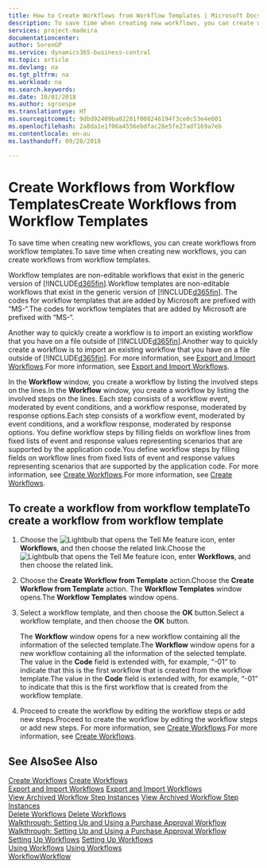 ```yaml
---
title: How to Create Workflows from Workflow Templates | Microsoft Docs
description: To save time when creating new workflows, you can create workflows from workflow templates.
services: project-madeira
documentationcenter: 
author: SorenGP
ms.service: dynamics365-business-central
ms.topic: article
ms.devlang: na
ms.tgt_pltfrm: na
ms.workload: na
ms.search.keywords: 
ms.date: 10/01/2018
ms.author: sgroespe
ms.translationtype: HT
ms.sourcegitcommit: 9dbd92409ba02281f008246194f3ce0c53e4e001
ms.openlocfilehash: 2a8da1e1f06a4556ebdfac28e5fe27adf169a7eb
ms.contentlocale: en-au
ms.lasthandoff: 09/28/2018

---
```

# <a name="create-workflows-from-workflow-templates"></a><span data-ttu-id="36b36-103">Create Workflows from Workflow Templates</span><span class="sxs-lookup"><span data-stu-id="36b36-103">Create Workflows from Workflow Templates</span></span>
<span data-ttu-id="36b36-104">To save time when creating new workflows, you can create workflows from workflow templates.</span><span class="sxs-lookup"><span data-stu-id="36b36-104">To save time when creating new workflows, you can create workflows from workflow templates.</span></span>  

 <span data-ttu-id="36b36-105">Workflow templates are non-editable workflows that exist in the generic version of [!INCLUDE[d365fin](includes/d365fin_md.md)].</span><span class="sxs-lookup"><span data-stu-id="36b36-105">Workflow templates are non-editable workflows that exist in the generic version of [!INCLUDE[d365fin](includes/d365fin_md.md)].</span></span> <span data-ttu-id="36b36-106">The codes for workflow templates that are added by Microsoft are prefixed with “MS-“.</span><span class="sxs-lookup"><span data-stu-id="36b36-106">The codes for workflow templates that are added by Microsoft are prefixed with “MS-“.</span></span>  

 <span data-ttu-id="36b36-107">Another way to quickly create a workflow is to import an existing workflow that you have on a file outside of [!INCLUDE[d365fin](includes/d365fin_md.md)].</span><span class="sxs-lookup"><span data-stu-id="36b36-107">Another way to quickly create a workflow is to import an existing workflow that you have on a file outside of [!INCLUDE[d365fin](includes/d365fin_md.md)].</span></span> <span data-ttu-id="36b36-108">For more information, see [Export and Import Workflows](across-how-to-export-and-import-workflows.md).</span><span class="sxs-lookup"><span data-stu-id="36b36-108">For more information, see [Export and Import Workflows](across-how-to-export-and-import-workflows.md).</span></span>  

<span data-ttu-id="36b36-109">In the **Workflow** window, you create a workflow by listing the involved steps on the lines.</span><span class="sxs-lookup"><span data-stu-id="36b36-109">In the **Workflow** window, you create a workflow by listing the involved steps on the lines.</span></span> <span data-ttu-id="36b36-110">Each step consists of a workflow event, moderated by event conditions, and a workflow response, moderated by response options.</span><span class="sxs-lookup"><span data-stu-id="36b36-110">Each step consists of a workflow event, moderated by event conditions, and a workflow response, moderated by response options.</span></span> <span data-ttu-id="36b36-111">You define workflow steps by filling fields on workflow lines from fixed lists of event and response values representing scenarios that are supported by the application code.</span><span class="sxs-lookup"><span data-stu-id="36b36-111">You define workflow steps by filling fields on workflow lines from fixed lists of event and response values representing scenarios that are supported by the application code.</span></span> <span data-ttu-id="36b36-112">For more information, see [Create Workflows](across-how-to-create-workflows.md).</span><span class="sxs-lookup"><span data-stu-id="36b36-112">For more information, see [Create Workflows](across-how-to-create-workflows.md).</span></span>  

## <a name="to-create-a-workflow-from-workflow-template"></a><span data-ttu-id="36b36-113">To create a workflow from workflow template</span><span class="sxs-lookup"><span data-stu-id="36b36-113">To create a workflow from workflow template</span></span>  
1.  <span data-ttu-id="36b36-114">Choose the ![Lightbulb that opens the Tell Me feature](media/ui-search/search_small.png "Tell me what you want to do") icon, enter **Workflows**, and then choose the related link.</span><span class="sxs-lookup"><span data-stu-id="36b36-114">Choose the ![Lightbulb that opens the Tell Me feature](media/ui-search/search_small.png "Tell me what you want to do") icon, enter **Workflows**, and then choose the related link.</span></span>  
2.  <span data-ttu-id="36b36-115">Choose the **Create Workflow from Template** action.</span><span class="sxs-lookup"><span data-stu-id="36b36-115">Choose the **Create Workflow from Template** action.</span></span> <span data-ttu-id="36b36-116">The **Workflow Templates** window opens.</span><span class="sxs-lookup"><span data-stu-id="36b36-116">The **Workflow Templates** window opens.</span></span>  
3.  <span data-ttu-id="36b36-117">Select a workflow template, and then choose the **OK** button.</span><span class="sxs-lookup"><span data-stu-id="36b36-117">Select a workflow template, and then choose the **OK** button.</span></span>  

     <span data-ttu-id="36b36-118">The **Workflow** window opens for a new workflow containing all the information of the selected template.</span><span class="sxs-lookup"><span data-stu-id="36b36-118">The **Workflow** window opens for a new workflow containing all the information of the selected template.</span></span> <span data-ttu-id="36b36-119">The value in the **Code** field is extended with, for example, “-01” to indicate that this is the first workflow that is created from the workflow template.</span><span class="sxs-lookup"><span data-stu-id="36b36-119">The value in the **Code** field is extended with, for example, “-01” to indicate that this is the first workflow that is created from the workflow template.</span></span>  
4.  <span data-ttu-id="36b36-120">Proceed to create the workflow by editing the workflow steps or add new steps.</span><span class="sxs-lookup"><span data-stu-id="36b36-120">Proceed to create the workflow by editing the workflow steps or add new steps.</span></span> <span data-ttu-id="36b36-121">For more information, see [Create Workflows](across-how-to-create-workflows.md).</span><span class="sxs-lookup"><span data-stu-id="36b36-121">For more information, see [Create Workflows](across-how-to-create-workflows.md).</span></span>  

## <a name="see-also"></a><span data-ttu-id="36b36-122">See Also</span><span class="sxs-lookup"><span data-stu-id="36b36-122">See Also</span></span>  
 <span data-ttu-id="36b36-123">[Create Workflows](across-how-to-create-workflows.md) </span><span class="sxs-lookup"><span data-stu-id="36b36-123">[Create Workflows](across-how-to-create-workflows.md) </span></span>  
 <span data-ttu-id="36b36-124">[Export and Import Workflows](across-how-to-export-and-import-workflows.md) </span><span class="sxs-lookup"><span data-stu-id="36b36-124">[Export and Import Workflows](across-how-to-export-and-import-workflows.md) </span></span>  
 <span data-ttu-id="36b36-125">[View Archived Workflow Step Instances](across-how-to-view-archived-workflow-step-instances.md) </span><span class="sxs-lookup"><span data-stu-id="36b36-125">[View Archived Workflow Step Instances](across-how-to-view-archived-workflow-step-instances.md) </span></span>  
 <span data-ttu-id="36b36-126">[Delete Workflows](across-how-to-delete-workflows.md) </span><span class="sxs-lookup"><span data-stu-id="36b36-126">[Delete Workflows](across-how-to-delete-workflows.md) </span></span>  
 <span data-ttu-id="36b36-127">[Walkthrough: Setting Up and Using a Purchase Approval Workflow](walkthrough-setting-up-and-using-a-purchase-approval-workflow.md) </span><span class="sxs-lookup"><span data-stu-id="36b36-127">[Walkthrough: Setting Up and Using a Purchase Approval Workflow](walkthrough-setting-up-and-using-a-purchase-approval-workflow.md) </span></span>  
 <span data-ttu-id="36b36-128">[Setting Up Workflows](across-set-up-workflows.md) </span><span class="sxs-lookup"><span data-stu-id="36b36-128">[Setting Up Workflows](across-set-up-workflows.md) </span></span>  
 <span data-ttu-id="36b36-129">[Using Workflows](across-use-workflows.md) </span><span class="sxs-lookup"><span data-stu-id="36b36-129">[Using Workflows](across-use-workflows.md) </span></span>  
 [<span data-ttu-id="36b36-130">Workflow</span><span class="sxs-lookup"><span data-stu-id="36b36-130">Workflow</span></span>](across-workflow.md)   

